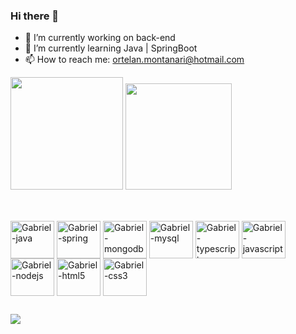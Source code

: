 ### Hi there 👋

- 🔭 I’m currently working on back-end
- 🌱 I’m currently learning Java | SpringBoot
- 📫 How to reach me: ortelan.montanari@hotmail.com
 
<div>
<img height="180em" src="https://github-readme-stats.vercel.app/api?username=GabrielOrtelan&count_private=true&theme=dracula&show_icons=true">
<img height="170em" src="https://github-readme-stats.vercel.app/api/top-langs/?username=GabrielOrtelan&layout=compact&theme=dracula">
<div>
 
 ##
  
<div style="display: inline_block"><br>
<img align="center" alt="Gabriel-java" height="60" width="70"src="https://cdn.jsdelivr.net/gh/devicons/devicon/icons/java/java-original-wordmark.svg" />
<img align="center" alt="Gabriel-spring" height="60" width="70"src="https://cdn.jsdelivr.net/gh/devicons/devicon/icons/spring/spring-original-wordmark.svg" />
<img align="center" alt="Gabriel-mongodb" height="60" width="70"src="https://cdn.jsdelivr.net/gh/devicons/devicon/icons/mongodb/mongodb-original-wordmark.svg" />
<img align="center" alt="Gabriel-mysql" height="60" width="70"src="https://cdn.jsdelivr.net/gh/devicons/devicon/icons/mysql/mysql-original-wordmark.svg" />
<img align="center" alt="Gabriel-typescript" height="60" width="70"src="https://cdn.jsdelivr.net/gh/devicons/devicon/icons/typescript/typescript-original.svg" />
<img align="center" alt="Gabriel-javascript" height="60" width="70"src="https://cdn.jsdelivr.net/gh/devicons/devicon/icons/javascript/javascript-original.svg" />
<img align="center" alt="Gabriel-nodejs" height="60" width="70"src="https://cdn.jsdelivr.net/gh/devicons/devicon/icons/nodejs/nodejs-original-wordmark.svg" />
<img align="center" alt="Gabriel-html5" height="60" width="70"src="https://cdn.jsdelivr.net/gh/devicons/devicon/icons/html5/html5-original-wordmark.svg" />
<img align="center" alt="Gabriel-css3" height="60" width="70"src="https://cdn.jsdelivr.net/gh/devicons/devicon/icons/css3/css3-original-wordmark.svg" />
</div>
          
 ##
          
 
<div> 
  <a href="https://www.linkedin.com/in/gabriel-ortelan-17b1971b5/" target="_blank"><img src="https://img.shields.io/badge/-LinkedIn-%230077B5?style=for-the-badge&logo=linkedin&logoColor=white" target="_blank"></a>  
 
</div>


